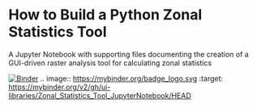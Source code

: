 # How to Build a Python Zonal Statistics Tool
A Jupyter Notebook with supporting files documenting the creation of a GUI-driven raster analysis tool for calculating zonal statistics

[![Binder](https://mybinder.org/badge_logo.svg)](https://mybinder.org/v2/gh/ui-libraries/Zonal_Statistics_Tool_JupyterNotebook/HEAD)
.. image:: https://mybinder.org/badge_logo.svg
 :target: https://mybinder.org/v2/gh/ui-libraries/Zonal_Statistics_Tool_JupyterNotebook/HEAD
